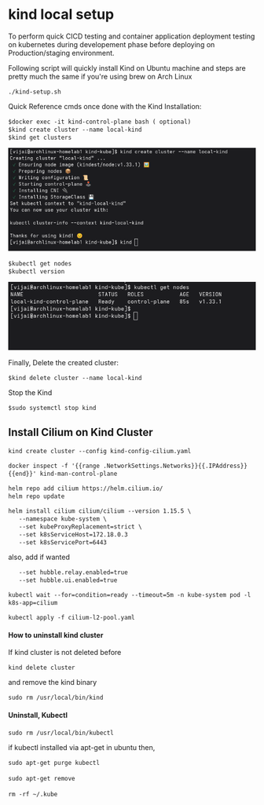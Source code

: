 # kind local setup
To perform quick CICD testing and container application deployment testing on kubernetes during developement phase before deploying on Production/staging environment.

Following script will quickly install Kind on Ubuntu machine and steps are pretty much the same if you're using brew on Arch Linux

```
./kind-setup.sh
```

Quick Reference cmds once done with the Kind Installation:

```
$docker exec -it kind-control-plane bash ( optional)
$kind create cluster --name local-kind
$kind get clusters
```
![Kind](./assets/kindshot1.png)

```
$kubectl get nodes
$kubectl version
```
![Kind](./assets/kindshot2.png)

Finally, Delete the created cluster:
```
$kind delete cluster --name local-kind
```
Stop the Kind

```
$sudo systemctl stop kind
```

## Install Cilium on Kind Cluster

```
kind create cluster --config kind-config-cilium.yaml
```

```
docker inspect -f '{{range .NetworkSettings.Networks}}{{.IPAddress}}{{end}}' kind-man-control-plane
```
```
helm repo add cilium https://helm.cilium.io/
helm repo update
```

```
helm install cilium cilium/cilium --version 1.15.5 \
   --namespace kube-system \
   --set kubeProxyReplacement=strict \
   --set k8sServiceHost=172.18.0.3
   --set k8sServicePort=6443
```

also, add if wanted
```
   --set hubble.relay.enabled=true
   --set hubble.ui.enabled=true
```

```
kubectl wait --for=condition=ready --timeout=5m -n kube-system pod -l k8s-app=cilium
```
```
kubectl apply -f cilium-l2-pool.yaml
```

#### How to uninstall kind cluster

If kind cluster is not deleted before

```
kind delete cluster
```

and remove the kind binary

```
sudo rm /usr/local/bin/kind
```
#### Uninstall, Kubectl 

```
sudo rm /usr/local/bin/kubectl
```
if kubectl installed via apt-get in ubuntu then,

```
sudo apt-get purge kubectl 

sudo apt-get remove

rm -rf ~/.kube
```